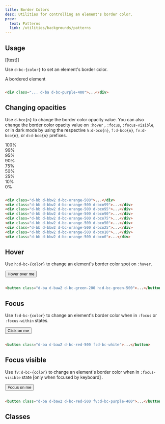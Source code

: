 ```yaml
---
title: Border Colors
desc: Utilities for controlling an element's border color.
prev:
  text: Patterns
  link: /utilities/backgrounds/patterns
---
```


## Usage

[[test]]

Use `d-bc-{color}` to set an element's border color.

<code-well-header class="d-d-flex d-jc-center d-fd-column d-p32 d-bgc-purple-100 d-bgo50 d-w100p d-hmn102" custom>
  <div class="d-d-flex d-ai-center d-w100p d-h64 d-py8 d-px16 d-bar8 d-ba d-bc-purple-400 d-bgc-white d-bgo50 d-fc-black-700 d-fs18">A bordered element</div>
</code-well-header>

```html

<div class="... d-ba d-bc-purple-400">...</div>
```

## Changing opacities

Use `d-bco{n}` to change the border color opacity value. You can also change the border color opacity value on `:hover`
, `:focus`, `:focus-visible`, or in dark mode by using the respective `h:d-bco{n}`, `f:d-bco{n}`, `fv:d-bco{n}`,
or `d:d-bco{n}` prefixes.

<code-well-header class="d-d-flex d-jc-center d-fd-column d-p24 d-bgc-orange-100 d-bgo50 d-w100p d-hmn102 d-stack8" custom>
  <div class="d-w100p d-p4 d-bb d-bbw2 d-bc-orange-500 d-fs14 d-fw-bold d-ff-mono">100%</div>
  <div class="d-w100p d-p4 d-bb d-bbw2 d-bc-orange-500 d-bco99 d-fs14 d-fw-bold">99%</div>
  <div class="d-w100p d-p4 d-bb d-bbw2 d-bc-orange-500 d-bco95 d-fs14 d-fw-bold">95%</div>
  <div class="d-w100p d-p4 d-bb d-bbw2 d-bc-orange-500 d-bco90 d-fs14 d-fw-bold">90%</div>
  <div class="d-w100p d-p4 d-bb d-bbw2 d-bc-orange-500 d-bco75 d-fs14 d-fw-bold">75%</div>
  <div class="d-w100p d-p4 d-bb d-bbw2 d-bc-orange-500 d-bco50 d-fs14 d-fw-bold">50%</div>
  <div class="d-w100p d-p4 d-bb d-bbw2 d-bc-orange-500 d-bco25 d-fs14 d-fw-bold">25%</div>
  <div class="d-w100p d-p4 d-bb d-bbw2 d-bc-orange-500 d-bco10 d-fs14 d-fw-bold">10%</div>
  <div class="d-w100p d-p4 d-bb d-bbw2 d-bc-orange-500 d-bco0 d-fs14 d-fw-bold">0%</div>
</code-well-header>

```html

<div class="d-bb d-bbw2 d-bc-orange-500">...</div>
<div class="d-bb d-bbw2 d-bc-orange-500 d-bco99">...</div>
<div class="d-bb d-bbw2 d-bc-orange-500 d-bco95">...</div>
<div class="d-bb d-bbw2 d-bc-orange-500 d-bco90">...</div>
<div class="d-bb d-bbw2 d-bc-orange-500 d-bco75">...</div>
<div class="d-bb d-bbw2 d-bc-orange-500 d-bco50">...</div>
<div class="d-bb d-bbw2 d-bc-orange-500 d-bco25">...</div>
<div class="d-bb d-bbw2 d-bc-orange-500 d-bco10">...</div>
<div class="d-bb d-bbw2 d-bc-orange-500 d-bco0">...</div>
```

## Hover

Use `h:d-bc-{color}` to change an element's border color spot on `:hover`.

<code-well-header class="d-fl-center d-p24 d-bgc-green-100 d-bgo50 d-w100p d-hmn102" custom>
  <button class="d-p16 d-bar4 d-fs18 d-fc-green-600 d-ba d-baw2 d-bc-green-200 h:d-bc-green-500 d-bgc-green-100">Hover over me</button>
</code-well-header>

```html

<button class="d-ba d-baw2 d-bc-green-200 h:d-bc-green-500">...</button>
```

## Focus

Use `f:d-bc-{color}` to change an element's border color when in `:focus` or `:focus-within` states.

<code-well-header class="d-fl-center d-p24 d-bgc-red-100 d-bgo50 d-w100p d-hmn102" custom>
  <button class="d-p16 d-bar4 d-fs18 d-fc-white d-bgc-red-400 d-ba d-baw2 d-bc-red-500 f:d-bc-purple-400">Click on me</button>
</code-well-header>

```html

<button class="d-ba d-baw2 d-bc-red-500 f:d-bc-white">...</button>
```

## Focus visible

Use `fv:d-bc-{color}` to change an element's border color when in `:focus-visible` state [only when focused by keyboard]
.

<code-well-header class="d-fl-center d-p24 d-bgc-red-100 d-bgo50 d-w100p d-hmn102" custom>
  <button class="d-p16 d-bar4 d-fs18 d-fc-white d-bgc-red-400 d-ba d-baw2 d-bc-red-500 fv:d-bc-purple-400">Focus on me</button>
</code-well-header>

```html

<button class="d-ba d-baw2 d-bc-red-500 fv:d-bc-purple-400">...</button>
```

<script setup>
  import colors from '@data/colors.json';
</script>

## Classes

<div class="d-h464 d-of-y-scroll d-bb d-bc-black-200">
  <utility-class-table>
    <template #content>
      <tbody>
          <tr>
              <th scope="row" class="d-ff-mono d-fc-purple d-fw-normal d-fs12">.d-bc-transparent</th>
              <td>
                  <div class="d-d-flex d-jc-space-between d-ai-center">
                      <div class="d-fl-grow1 d-ff-mono d-fc-orange d-fs12">
                          border-color: transparent !important;
                      </div>
                      <div class="d-fl-shrink0 d-m4 d-ml16 d-h32 d-w32 d-bar4 d-bc-transparent d-ba"></div>
                  </div>
              </td>
          </tr>
          <tr>
              <th scope="row" class="d-ff-mono d-fc-purple d-fw-normal d-fs12">.d-bc-unset</th>
              <td>
                  <div class="d-d-flex d-jc-space-between d-ai-center">
                      <div class="d-fl-grow1 d-ff-mono d-fc-orange d-fs12">
                          border-color: unset !important;
                      </div>
                      <div class="d-fl-shrink0 d-m4 d-ml16 d-h32 d-w32 d-bar4 d-bc-unset d-ba"></div>
                  </div>
              </td>
          </tr>
          <tr>
              <th scope="row" class="d-ff-mono d-fc-purple d-fw-normal d-fs12">.d-bc-white</th>
              <td>
                  <div class="d-d-flex d-jc-space-between d-ai-center">
                      <div class="d-fl-grow1 d-ff-mono d-fc-orange d-fs12">
                          --bco: 100%;<br/>
                          border-color: hsla(var(--white-h) var(--white-s) var(--white-l) / var(--bco)) !important;
                      </div>
                      <div class="d-fl-shrink0 d-d-flex d-m4 d-p4 d-ml16 d-h32 d-w32 d-bar4 d-bgc-black-700"><div class="d-w100p d-h100p d-bc-white d-ba d-bar4"></div></div>
                  </div>
              </td>
          </tr>
      </tbody>
      <tbody v-for="{color: c, stops} in colors">
          <tr v-for="{ stop, copy } in stops">
              <th scope="row" class="d-ff-mono d-fc-purple d-fw-normal d-fs12">.d-bc-{{ c }}-{{ stop }}</th>
              <td>
                  <div class="d-d-flex d-jc-space-between d-ai-center">
                      <div class="d-fl-grow1 d-ff-mono d-fc-orange d-fs12">
                          --bco: 100%;<br/>
                          border-color: hsla(var(--{{ c }}-{{ stop }}-h) var(--{{ c }}-{{ stop }}-s) var(--{{ c }}-{{ stop }}-l) / var(--bco)) !important;
                      </div>
                      <div
                        class="d-fl-shrink0 d-m4 d-ml16 d-h32 d-w32 d-bar4 d-ba"
                        :class="`d-bc-${c}-${stop}`"
                      >
                      </div>
                  </div>
              </td>
          </tr>
      </tbody>
    </template>
  </utility-class-table>
</div>
